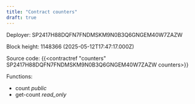 ```yaml
---
title: "Contract counters"
draft: true
---
```

Deployer: SP2417H88DQFN7FNDMSKM9N0B3Q6GNGEM40W7ZAZW


 



Block height: 1148366 (2025-05-12T17:47:17.000Z)

Source code: {{<contractref "counters" SP2417H88DQFN7FNDMSKM9N0B3Q6GNGEM40W7ZAZW counters>}}

Functions:

* count _public_
* get-count _read_only_
